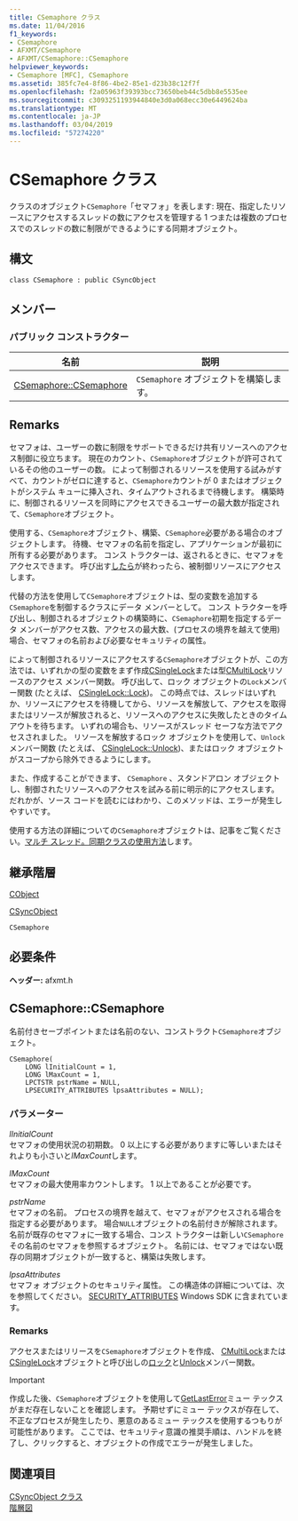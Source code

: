 ```yaml
---
title: CSemaphore クラス
ms.date: 11/04/2016
f1_keywords:
- CSemaphore
- AFXMT/CSemaphore
- AFXMT/CSemaphore::CSemaphore
helpviewer_keywords:
- CSemaphore [MFC], CSemaphore
ms.assetid: 385fc7e4-8f86-4be2-85e1-d23b38c12f7f
ms.openlocfilehash: f2a05963f39393bcc73650beb44c5dbb8e5535ee
ms.sourcegitcommit: c3093251193944840e3d0a068ecc30e6449624ba
ms.translationtype: MT
ms.contentlocale: ja-JP
ms.lasthandoff: 03/04/2019
ms.locfileid: "57274220"
---
```

# <a name="csemaphore-class"></a>CSemaphore クラス

クラスのオブジェクト`CSemaphore`「セマフォ」を表します: 現在、指定したリソースにアクセスするスレッドの数にアクセスを管理する 1 つまたは複数のプロセスでのスレッドの数に制限ができるようにする同期オブジェクト。

## <a name="syntax"></a>構文

```
class CSemaphore : public CSyncObject
```

## <a name="members"></a>メンバー

### <a name="public-constructors"></a>パブリック コンストラクター

|名前|説明|
|----------|-----------------|
|[CSemaphore::CSemaphore](#csemaphore)|`CSemaphore` オブジェクトを構築します。|

## <a name="remarks"></a>Remarks

セマフォは、ユーザーの数に制限をサポートできるだけ共有リソースへのアクセス制御に役立ちます。 現在のカウント、`CSemaphore`オブジェクトが許可されているその他のユーザーの数。 によって制御されるリソースを使用する試みがすべて、カウントがゼロに達すると、`CSemaphore`カウントが 0 またはオブジェクトがシステム キューに挿入され、タイムアウトされるまで待機します。 構築時に、制御されるリソースを同時にアクセスできるユーザーの最大数が指定されて、`CSemaphore`オブジェクト。

使用する、`CSemaphore`オブジェクト、構築、`CSemaphore`必要がある場合のオブジェクトします。 待機、セマフォの名前を指定し、アプリケーションが最初に所有する必要があります。 コンス トラクターは、返されるときに、セマフォをアクセスできます。 呼び出す[したら](../../mfc/reference/csyncobject-class.md#unlock)が終わったら、被制御リソースにアクセスします。

代替の方法を使用して`CSemaphore`オブジェクトは、型の変数を追加する`CSemaphore`を制御するクラスにデータ メンバーとして。 コンス トラクターを呼び出し、制御されるオブジェクトの構築時に、`CSemaphore`初期を指定するデータ メンバーがアクセス数、アクセスの最大数、(プロセスの境界を越えて使用) 場合、セマフォの名前および必要なセキュリティの属性。

によって制御されるリソースにアクセスする`CSemaphore`オブジェクトが、この方法では、いずれかの型の変数をまず作成[CSingleLock](../../mfc/reference/csinglelock-class.md)または型[CMultiLock](../../mfc/reference/cmultilock-class.md)リソースのアクセス メンバー関数。 呼び出して、ロック オブジェクトの`Lock`メンバー関数 (たとえば、 [CSingleLock::Lock](../../mfc/reference/csinglelock-class.md#lock))。 この時点では、スレッドはいずれか、リソースにアクセスを待機してから、リソースを解放して、アクセスを取得またはリソースが解放されると、リソースへのアクセスに失敗したときのタイムアウトを待ちます。 いずれの場合も、リソースがスレッド セーフな方法でアクセスされました。 リソースを解放するロック オブジェクトを使用して、`Unlock`メンバー関数 (たとえば、 [CSingleLock::Unlock](../../mfc/reference/csinglelock-class.md#unlock))、またはロック オブジェクトがスコープから除外できるようにします。

また、作成することができます、 `CSemaphore` 、スタンドアロン オブジェクトし、制御されたリソースへのアクセスを試みる前に明示的にアクセスします。 だれかが、ソース コードを読むにはわかり、このメソッドは、エラーが発生しやすいです。

使用する方法の詳細についての`CSemaphore`オブジェクトは、記事をご覧ください。[マルチ スレッド。同期クラスの使用方法](../../parallel/multithreading-how-to-use-the-synchronization-classes.md)します。

## <a name="inheritance-hierarchy"></a>継承階層

[CObject](../../mfc/reference/cobject-class.md)

[CSyncObject](../../mfc/reference/csyncobject-class.md)

`CSemaphore`

## <a name="requirements"></a>必要条件

**ヘッダー:** afxmt.h

##  <a name="csemaphore"></a>  CSemaphore::CSemaphore

名前付きセーブポイントまたは名前のない、コンストラクト`CSemaphore`オブジェクト。

```
CSemaphore(
    LONG lInitialCount = 1,
    LONG lMaxCount = 1,
    LPCTSTR pstrName = NULL,
    LPSECURITY_ATTRIBUTES lpsaAttributes = NULL);
```

### <a name="parameters"></a>パラメーター

*lInitialCount*<br/>
セマフォの使用状況の初期数。 0 以上にする必要がありますに等しいまたはそれよりも小さいと*lMaxCount*します。

*lMaxCount*<br/>
セマフォの最大使用率カウントします。 1 以上であることが必要です。

*pstrName*<br/>
セマフォの名前。 プロセスの境界を越えて、セマフォがアクセスされる場合を指定する必要があります。 場合`NULL`オブジェクトの名前付きが解除されます。 名前が既存のセマフォに一致する場合、コンス トラクターは新しい`CSemaphore`その名前のセマフォを参照するオブジェクト。 名前には、セマフォではない既存の同期オブジェクトが一致すると、構築は失敗します。

*lpsaAttributes*<br/>
セマフォ オブジェクトのセキュリティ属性。 この構造体の詳細については、次を参照してください。 [SECURITY_ATTRIBUTES](https://msdn.microsoft.com/library/windows/desktop/aa379560) Windows SDK に含まれています。

### <a name="remarks"></a>Remarks

アクセスまたはリリースを`CSemaphore`オブジェクトを作成、 [CMultiLock](../../mfc/reference/cmultilock-class.md)または[CSingleLock](../../mfc/reference/csinglelock-class.md)オブジェクトと呼び出しの[ロック](../../mfc/reference/csinglelock-class.md#lock)と[Unlock](../../mfc/reference/csinglelock-class.md#unlock)メンバー関数。

> [!IMPORTANT]
>  作成した後、`CSemaphore`オブジェクトを使用して[GetLastError](https://msdn.microsoft.com/library/windows/desktop/ms679360)ミュー テックスがまだ存在しないことを確認します。 予期せずにミュー テックスが存在して、不正なプロセスが発生したり、悪意のあるミュー テックスを使用するつもりが可能性があります。 ここでは、セキュリティ意識の推奨手順は、ハンドルを終了し、クリックすると、オブジェクトの作成でエラーが発生しました。

## <a name="see-also"></a>関連項目

[CSyncObject クラス](../../mfc/reference/csyncobject-class.md)<br/>
[階層図](../../mfc/hierarchy-chart.md)
